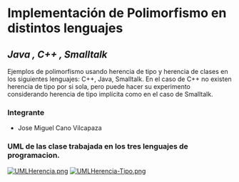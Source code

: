 # Implementación de Polimorfismo en distintos lenguajes
## _Java , C++ , Smalltalk_

Ejemplos de polimorfismo usando herencia de tipo y herencia de clases en los siguientes lenguajes: C++, Java, Smalltalk.
En el caso de C++ no existen herencia de tipo por si sola, pero puede hacer su experimento considerando herencia de tipo implícita como en el caso de Smalltalk.

### Integrante
- Jose Miguel Cano Vilcapaza

### UML de las clase trabajada en los tres lenguajes de programacion.
[![UMLHerencia.png](https://i.postimg.cc/kgMxRpmk/UMLHerencia.png)](https://postimg.cc/QHPBRSVb)
[![UMLHerencia-Tipo.png](https://i.postimg.cc/zfj6SMbK/UMLHerencia-Tipo.png)](https://postimg.cc/rdDfqf9w)

